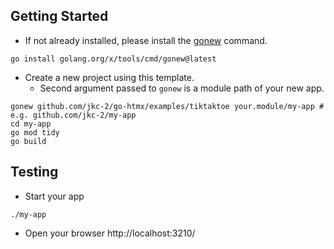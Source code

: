 
## Getting Started

* If not already installed, please install the [gonew](https://pkg.go.dev/golang.org/x/tools/cmd/gonew) command.

```console
go install golang.org/x/tools/cmd/gonew@latest
```

* Create a new project using this template.
  - Second argument passed to `gonew` is a module path of your new app.

```console
gonew github.com/jkc-2/go-htmx/examples/tiktaktoe your.module/my-app # e.g. github.com/jkc-2/my-app
cd my-app
go mod tidy
go build

```

## Testing 

- Start your app

```console
./my-app
```

- Open your browser http://localhost:3210/
